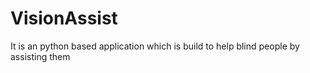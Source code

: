 # VisionAssist
It is an python based application which is build to help blind people by assisting them
